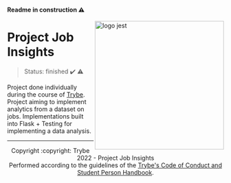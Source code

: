 #### Readme in construction :warning:

<img src="https://user-images.githubusercontent.com/86060135/207189717-0ae70a59-495b-479d-9821-a92e8cdac9b7.png" alt="logo jest" width="300px" align="right" />

# Project Job Insights
> Status: finished :heavy_check_mark: :warning:

Project done individually during the course of [Trybe](https://www.betrybe.com/).
Project aiming to implement analytics from a dataset on jobs.
Implementations built into Flask + Testing for implementing a data analysis.

<hr/>

<div align="center">Copyright :copyright: Trybe 2022 - Project Job Insights
<br/>
Performed according to the guidelines of the <a href="https://blog.betrybe.com/wp-content/uploads/2020/12/Código-de-Conduta-Trybe-1.pdf" >Trybe's Code of Conduct and Student Person Handbook</a>.</div>
